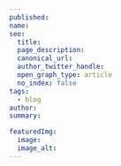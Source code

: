 ```yaml
---
published:
name:
seo:
  title:
  page_description:
  canonical_url:
  author_twitter_handle:
  open_graph_type: article
  no_index: false
tags:
  - blog
author:
summary:

featuredImg:
  image:
  image_alt:
---
```

